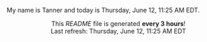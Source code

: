 My name is Tanner and today is Thursday, June 12, 11:25 AM EDT.

<p align="center">This <i>README</i> file is generated <b>every 3 hours</b>!</br>Last refresh: Thursday, June 12, 11:25 AM EDT<br /></p>
